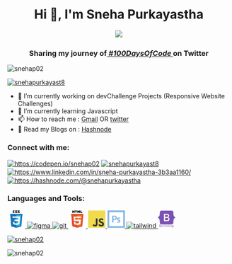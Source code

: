 <h1 align="center">Hi 👋, I'm Sneha Purkayastha</h1>
<p align="center"><img src="https://user-images.githubusercontent.com/58648780/197334136-4c6c5b96-7e3d-43c9-a5c3-626f07184f13.png" width="800"></p>
<h3 align = "center">Sharing my journey of<a href="https://twitter.com/SnehaPurkayast8"><i> #100DaysOfCode </i></a> on Twitter </h3>
<p align="left"> <img src="https://komarev.com/ghpvc/?username=snehap02&label=Profile%20views&color=0e75b6&style=flat" alt="snehap02" /> </p>
<p align="left"> <a href="https://twitter.com/snehapurkayast8" target="blank"><img src="https://img.shields.io/twitter/follow/snehapurkayast8?logo=twitter&style=for-the-badge" alt="snehapurkayast8" /></a> </p>



- 🔭 I’m currently working on devChallenge Projects (Responsive Website Challenges)
- 🌱 I’m currently learning Javascript
- 📫 How to reach me : [Gmail](iamsneha0296@gmail.com) OR [twitter](https://twitter.com/SnehaPurkayast8)
- :book: Read my Blogs on : [Hashnode](https://snehapurkayastha.hashnode.dev/)



<h3 align="left">Connect with me:</h3> 
<p align="left">
<a href="https://codepen.io/snehap02" target="blank"><img align="center" src="https://raw.githubusercontent.com/rahuldkjain/github-profile-readme-generator/master/src/images/icons/Social/codepen.svg" alt="https://codepen.io/snehap02" height="30" width="40" /></a>
<a href="https://twitter.com/snehapurkayast8" target="blank"><img align="center" src="https://raw.githubusercontent.com/rahuldkjain/github-profile-readme-generator/master/src/images/icons/Social/twitter.svg" alt="snehapurkayast8" height="30" width="40" /></a>
<a href="https://linkedin.com/in/https://www.linkedin.com/in/sneha-purkayastha-3b3aa1160/" target="blank"><img align="center" src="https://raw.githubusercontent.com/rahuldkjain/github-profile-readme-generator/master/src/images/icons/Social/linked-in-alt.svg" alt="https://www.linkedin.com/in/sneha-purkayastha-3b3aa1160/" height="30" width="40" /></a>
<a href="https://hashnode.com/@snehapurkayastha" target="blank"><img align="center" src="https://raw.githubusercontent.com/rahuldkjain/github-profile-readme-generator/master/src/images/icons/Social/hashnode.svg" alt="https://hashnode.com/@snehapurkayastha" height="30" width="40" /></a>
</p>

<h3 align="left">Languages and Tools:</h3>
<p align="left"> <a href="https://www.w3schools.com/css/" target="_blank" rel="noreferrer"> <img src="https://raw.githubusercontent.com/devicons/devicon/master/icons/css3/css3-original-wordmark.svg" alt="css3" width="40" height="40"/> </a> <a href="https://www.figma.com/" target="_blank" rel="noreferrer"> <img src="https://www.vectorlogo.zone/logos/figma/figma-icon.svg" alt="figma" width="40" height="40"/> </a> <a href="https://git-scm.com/" target="_blank" rel="noreferrer"> <img src="https://www.vectorlogo.zone/logos/git-scm/git-scm-icon.svg" alt="git" width="40" height="40"/> </a> <a href="https://www.w3.org/html/" target="_blank" rel="noreferrer"> <img src="https://raw.githubusercontent.com/devicons/devicon/master/icons/html5/html5-original-wordmark.svg" alt="html5" width="40" height="40"/> </a> <a href="https://developer.mozilla.org/en-US/docs/Web/JavaScript" target="_blank" rel="noreferrer"> <img src="https://raw.githubusercontent.com/devicons/devicon/master/icons/javascript/javascript-original.svg" alt="javascript" width="40" height="40"/> </a> <a href="https://www.photoshop.com/en" target="_blank" rel="noreferrer"> <img src="https://raw.githubusercontent.com/devicons/devicon/master/icons/photoshop/photoshop-line.svg" alt="photoshop" width="40" height="40"/> </a> <a href="https://tailwindcss.com/" target="_blank" rel="noreferrer"> <img src="https://www.vectorlogo.zone/logos/tailwindcss/tailwindcss-icon.svg" alt="tailwind" width="40" height="40"/> </a><a href="https://getbootstrap.com" target="_blank" rel="noreferrer"> <img src="https://raw.githubusercontent.com/devicons/devicon/master/icons/bootstrap/bootstrap-plain-wordmark.svg" alt="bootstrap" width="40" height="40"/> </p>

<p align="left"> <a href="https://github.com/ryo-ma/github-profile-trophy"><img src="https://github-profile-trophy.vercel.app/?username=snehap02" alt="snehap02" /></a> </p>

<p><img align="left" src="https://github-readme-stats.vercel.app/api/top-langs?username=snehap02&show_icons=true&locale=en&layout=compact" alt="snehap02" /></p>




